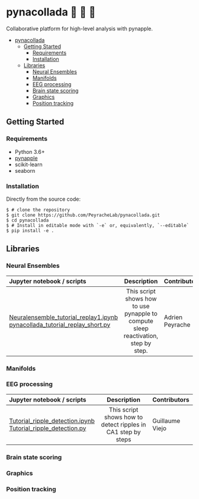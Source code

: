 # pynacollada 🍍 🥥 🍹
Collaborative platform for high-level analysis with pynapple. 


- [pynacollada](#pynacollada)
  * [Getting Started](#getting-started)
    + [Requirements](#requirements)
    + [Installation](#installation)
  * [Libraries](#libraries)
    + [Neural Ensembles](#neural-ensembles)
    + [Manifolds](#manifolds)
    + [EEG processing](#eeg-processing)
    + [Brain state scoring](#brain-state-scoring)
    + [Graphics](#graphics)
    + [Position tracking](#position-tracking)



## Getting Started


### Requirements

-   Python 3.6+
-   [pynapple](https://github.com/PeyracheLab/pynapple)
-   scikit-learn
-   seaborn

### Installation

<!-- pynacco can be installed with pip:

``` {.sourceCode .shell}
$ pip install pynapple==0.2.0a1
```
 -->
Directly from the source code:

``` {.sourceCode .shell}
$ # clone the repository
$ git clone https://github.com/PeyracheLab/pynacollada.git
$ cd pynacollada
$ # Install in editable mode with `-e` or, equivalently, `--editable`
$ pip install -e .
```

## Libraries
### Neural Ensembles

| Jupyter notebook / scripts | Description | Contributors
| :---                       |    :----:   |          :---
| [Neuralensemble_tutorial_replay1.ipynb](pynacollada/neural_ensemble/Neuralensemble_tutorial_replay1.ipynb)  <br/> [pynacollada_tutorial_replay_short.py](pynacollada/neural_ensemble/pynacollada_tutorial_replay_short.py) | This script shows how to use pynapple to compute sleep reactivation, step by step. | Adrien Peyrache

### Manifolds

### EEG processing

| Jupyter notebook / scripts | Description | Contributors
| :---                       |    :----:   |          :---
| [Tutorial_ripple_detection.ipynb](pynacollada/eeg_processing/Tutorial_ripple_detection.ipynb) <br/> [Tutorial_ripple_detection.py](pynacollada/eeg_processing/Tutorial_ripple_detection.ipynb) | This script shows how to detect ripples in CA1 step by steps | Guillaume Viejo

### Brain state scoring

### Graphics

### Position tracking

